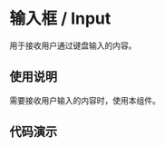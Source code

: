 <main>

# 输入框 / Input

用于接收用户通过键盘输入的内容。

## 使用说明

<desc>需要接收用户输入的内容时，使用本组件。</desc>

## 代码演示

</main>
